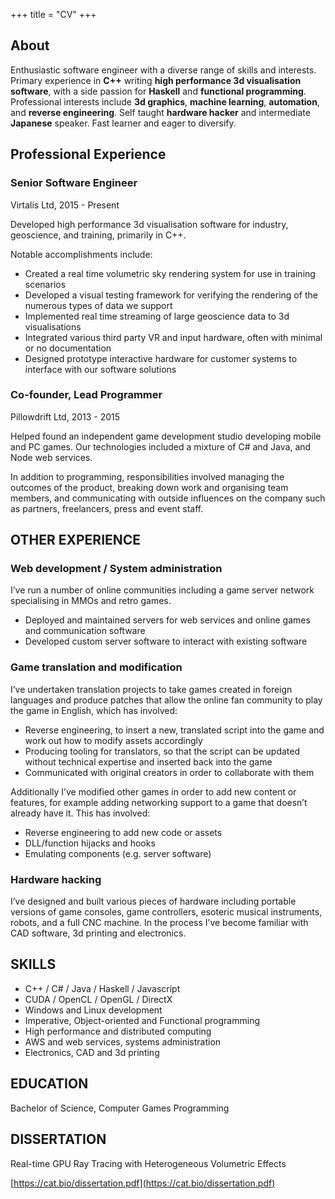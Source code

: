 +++
title = "CV"
+++
## About
Enthusiastic software engineer with a diverse range of skills and interests. Primary experience in **C++** writing **high performance 3d visualisation software**, with a side passion for **Haskell** and **functional programming**. Professional interests include **3d graphics**, **machine learning**, **automation**, and **reverse engineering**. Self taught **hardware hacker** and intermediate **Japanese** speaker. Fast learner and eager to diversify.

## Professional Experience

### Senior Software Engineer
Virtalis Ltd, 2015 - Present

Developed high performance 3d visualisation software for industry, geoscience, and training, primarily in C++.

Notable accomplishments include:

- Created a real time volumetric sky rendering system for use in training scenarios
- Developed a visual testing framework for verifying the rendering of the numerous types of data we support
- Implemented real time streaming of large geoscience data to 3d visualisations
- Integrated various third party VR and input hardware, often with minimal or no documentation
- Designed prototype interactive hardware for customer systems to interface with our software solutions

### Co-founder, Lead Programmer
Pillowdrift Ltd, 2013 - 2015

Helped found an independent game development studio developing mobile and PC games. Our technologies included a mixture of C# and Java, and Node web services.

In addition to programming, responsibilities involved managing the outcomes of the product, breaking down work and organising team members, and communicating with outside influences on the company such as partners, freelancers, press and event staff.

## OTHER EXPERIENCE
### Web development / System administration
I’ve run a number of online communities including a game server network specialising in MMOs and retro games.

- Deployed and maintained servers for web services and online games and communication software
- Developed custom server software to interact with existing software

### Game translation and modification
I’ve undertaken translation projects to take games created in foreign languages and produce patches that allow the online fan community to play the game in English, which has involved:

- Reverse engineering, to insert a new, translated script into the game and work out how to modify assets accordingly
- Producing tooling for translators, so that the script can be updated without technical expertise and inserted back into the game
- Communicated with original creators in order to collaborate with them

Additionally I’ve modified other games in order to add new content or features, for example adding networking support to a game that doesn’t already have it. This has involved:

- Reverse engineering to add new code or assets
- DLL/function hijacks and hooks
- Emulating components (e.g. server software)

### Hardware hacking
I’ve designed and built various pieces of hardware including portable versions of game consoles, game controllers, esoteric musical instruments, robots, and a full CNC machine. In the process I’ve become familiar with CAD software, 3d printing and electronics.

## SKILLS
- C++ / C# / Java / Haskell / Javascript
- CUDA / OpenCL / OpenGL / DirectX
- Windows and Linux development
- Imperative, Object-oriented and Functional programming
- High performance and distributed computing
- AWS and web services, systems administration
- Electronics, CAD and 3d printing

## EDUCATION
Bachelor of Science, Computer Games Programming

## DISSERTATION

Real-time GPU Ray Tracing with Heterogeneous Volumetric Effects

[https://cat.bio/dissertation.pdf](https://cat.bio/dissertation.pdf)
